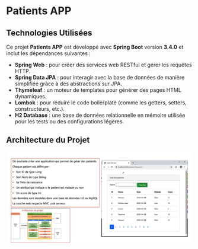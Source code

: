 # Patients APP

## Technologies Utilisées

Ce projet **Patients APP** est développé avec **Spring Boot** version **3.4.0** et inclut les dépendances suivantes :

- **Spring Web** : pour créer des services web RESTful et gérer les requêtes HTTP.
- **Spring Data JPA** : pour interagir avec la base de données de manière simplifiée grâce à des abstractions sur JPA.
- **Thymeleaf** : un moteur de templates pour générer des pages HTML dynamiques.
- **Lombok** : pour réduire le code boilerplate (comme les getters, setters, constructeurs, etc.).
- **H2 Database** : une base de données relationnelle en mémoire utilisée pour les tests ou des configurations légères.

## Architecture du Projet

![Project Architecture](images/architecture-projet.png)
